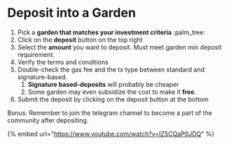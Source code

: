 # Deposit into a Garden

1. Pick a **garden that matches your investment criteria** :palm\_tree:
2. Click on the **deposit** button on the top right&#x20;
3. Select the **amount** you want to deposit. Must meet garden min deposit requirement.
4. Verify the terms and conditions
5. Double-check the gas fee and the tx type between standard and signature-based.
   1. **Signature based-deposits** will probably be cheaper
   2. Some garden may even subsidize the cost to make it **free**.
6. Submit the deposit by clicking on the deposit button at the bottom

&#x20;Bonus: Remember to join the telegram channel to become a part of the community after depositing.&#x20;

{% embed url="https://www.youtube.com/watch?v=IZ5CQaP0JDQ" %}
